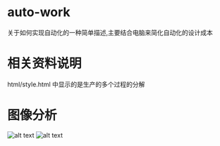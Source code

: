 # auto-work

关于如何实现自动化的一种简单描述,主要结合电脑来简化自动化的设计成本




# 相关资料说明

html/style.html 中显示的是生产的多个过程的分解

# 图像分析

![alt text](https://github.com/dty717/auto-work/blob/master/%E5%9B%BE%E5%83%8F%E5%88%86%E6%9E%90/picture/6.7.png)
![alt text](https://github.com/dty717/auto-work/blob/master/%E5%9B%BE%E5%83%8F%E5%88%86%E6%9E%90/picture/6.7_test.png)
